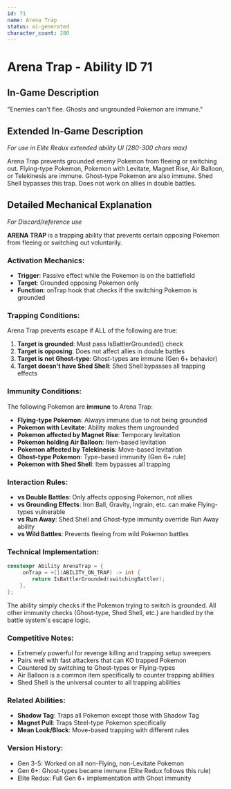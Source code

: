 ```yaml
---
id: 71
name: Arena Trap
status: ai-generated
character_count: 280
---
```


# Arena Trap - Ability ID 71

## In-Game Description
"Enemies can't flee. Ghosts and ungrounded Pokemon are immune."

## Extended In-Game Description
*For use in Elite Redux extended ability UI (280-300 chars max)*

Arena Trap prevents grounded enemy Pokemon from fleeing or switching out. Flying-type Pokemon, Pokemon with Levitate, Magnet Rise, Air Balloon, or Telekinesis are immune. Ghost-type Pokemon are also immune. Shed Shell bypasses this trap. Does not work on allies in double battles.

## Detailed Mechanical Explanation
*For Discord/reference use*

**ARENA TRAP** is a trapping ability that prevents certain opposing Pokemon from fleeing or switching out voluntarily.

### Activation Mechanics:
- **Trigger**: Passive effect while the Pokemon is on the battlefield
- **Target**: Grounded opposing Pokemon only
- **Function**: onTrap hook that checks if the switching Pokemon is grounded

### Trapping Conditions:
Arena Trap prevents escape if ALL of the following are true:
1. **Target is grounded**: Must pass IsBattlerGrounded() check
2. **Target is opposing**: Does not affect allies in double battles
3. **Target is not Ghost-type**: Ghost-types are immune (Gen 6+ behavior)
4. **Target doesn't have Shed Shell**: Shed Shell bypasses all trapping effects

### Immunity Conditions:
The following Pokemon are **immune** to Arena Trap:
- **Flying-type Pokemon**: Always immune due to not being grounded
- **Pokemon with Levitate**: Ability makes them ungrounded
- **Pokemon affected by Magnet Rise**: Temporary levitation
- **Pokemon holding Air Balloon**: Item-based levitation
- **Pokemon affected by Telekinesis**: Move-based levitation
- **Ghost-type Pokemon**: Type-based immunity (Gen 6+ rule)
- **Pokemon with Shed Shell**: Item bypasses all trapping

### Interaction Rules:
- **vs Double Battles**: Only affects opposing Pokemon, not allies
- **vs Grounding Effects**: Iron Ball, Gravity, Ingrain, etc. can make Flying-types vulnerable
- **vs Run Away**: Shed Shell and Ghost-type immunity override Run Away ability
- **vs Wild Battles**: Prevents fleeing from wild Pokemon battles

### Technical Implementation:
```c
constexpr Ability ArenaTrap = {
    .onTrap = +[](ABILITY_ON_TRAP) -> int { 
        return IsBattlerGrounded(switchingBattler); 
    },
};
```

The ability simply checks if the Pokemon trying to switch is grounded. All other immunity checks (Ghost-type, Shed Shell, etc.) are handled by the battle system's escape logic.

### Competitive Notes:
- Extremely powerful for revenge killing and trapping setup sweepers
- Pairs well with fast attackers that can KO trapped Pokemon
- Countered by switching to Ghost-types or Flying-types
- Air Balloon is a common item specifically to counter trapping abilities
- Shed Shell is the universal counter to all trapping abilities

### Related Abilities:
- **Shadow Tag**: Traps all Pokemon except those with Shadow Tag
- **Magnet Pull**: Traps Steel-type Pokemon specifically
- **Mean Look/Block**: Move-based trapping with different rules

### Version History:
- Gen 3-5: Worked on all non-Flying, non-Levitate Pokemon
- Gen 6+: Ghost-types became immune (Elite Redux follows this rule)
- Elite Redux: Full Gen 6+ implementation with Ghost immunity